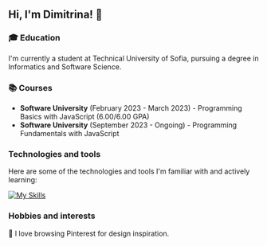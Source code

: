 ## Hi, I'm Dimitrina! 👋

### 🎓 Education
I'm currently a student at Technical University of Sofia, pursuing a degree in Informatics and Software Science.

### 📚 Courses
- **Software University** (February 2023 - March 2023) - Programming Basics with JavaScript (6.00/6.00 GPA)
- **Software University** (September 2023 - Ongoing) - Programming Fundamentals with JavaScript

### Technologies and tools
 Here are some of the technologies and tools I'm familiar with and actively learning:

 [![My Skills](https://skillicons.dev/icons?i=dotnet,cs,js,html,css,visualstudio,vscode)](https://skillicons.dev)

### Hobbies and interests
📌 I love browsing Pinterest for design inspiration.




